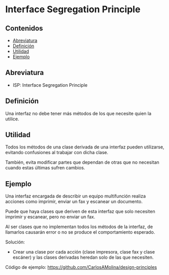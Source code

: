 # Interface Segregation Principle

## Contenidos

- [Abreviatura](#abreviatura)
- [Definición](#definición)
- [Utilidad](#utilidad)
- [Ejemplo](#ejemplo)

## Abreviatura

- ISP: Interface Segregation Principle

## Definición

Una interfaz no debe tener más métodos de los que necesite quien la utilice.


## Utilidad

Todos los métodos de una clase derivada de una interfaz pueden utilizarse, evitando confusiones al trabajar con dicha clase.

También, evita modificar partes que dependan de otras que no necesitan cuando estas últimas sufren cambios.


## Ejemplo

Una interfaz encargada de describir un equipo multifunción realiza acciones como imprimir, enviar un fax y escanear un documento.

Puede que haya clases que deriven de esta interfaz que solo necesiten imprimir y escanear, pero no enviar un fax.

Al ser clases que no implementan todos los métodos de la interfaz, de llamarlos causarán error o no se produce el comportamiento esperado.

Solución:

- Crear una clase por cada acción (clase impresora, clase fax y clase escáner) y las clases derivadas heredan solo de las que necesiten.

Código de ejemplo: <https://github.com/CarlosAMolina/design-principles>
